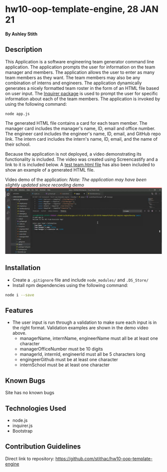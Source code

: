 # hw10-oop-template-engine, 28 JAN 21

#### By Ashley Stith

## Description
This Application is a software engineering team generator command line application. The application prompts the user for information on the team manager and members.  The application allows the user to enter as many team members as they want. The team members may also be any combination of interns and engineers. The application dynamically generates a nicely formatted team roster in the form of an HTML file based on user input.  The [Inquirer package](https://www.npmjs.com/package/inquirer) is used to prompt the user for specific information about each of the team members.  The application is invoked by using the following command:

```bash
node app.js
```

The generated HTML file contains a card for each team member. The manager card includes the manager's name, ID, email and office number.  The engineer card includes the engineer's name, ID, email, and GitHub repo link.  The intern card includes the intern's name, ID, email, and the name of their school.

Because the application is not deployed, a video demonstrating its functionality is included.  The video was created using Screencastify and a link to it is included below. A [test team.html file](./output/team.html) has also been included to show an example of a generated HTML file.

Video demo of the application: *Note: The application may have been slightly updated since recording demo*
[![Video](./Assets/screenshot.PNG)](https://drive.google.com/file/d/11Y8WhR4ZUrLrsilau0UCbpgKThgsRRok/view?usp=sharing)

## Installation
* Create a `.gitignore` file and include `node_modules/` and `.DS_Store/`
* Install npm dependencies using the following command:
```bash
node i --save
```
## Features
* The user input is run through a validation to make sure each input is in the right format.  Validation examples are shown in the demo video above.
    * managerName, internName, engineerName must all be at least one character
    * managerOfficeNumber must be 10 digits
    * managerId, internId, engineerId must all be 5 characters long
    * engingeerGithub must be at least one character
    * internSchool must be at least one character

## Known Bugs
Site has no known bugs

## Technologies Used
* node.js
* inquirer.js
* Bootstrap

## Contribution Guidelines
Direct link to repository: https://github.com/stithac/hw10-oop-template-engine


